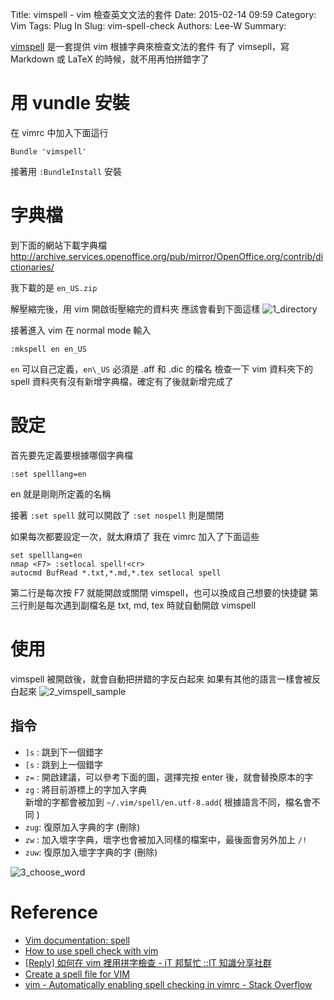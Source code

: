 Title: vimspell - vim 檢查英文文法的套件
Date: 2015-02-14 09:59
Category: Vim
Tags: Plug In
Slug: vim-spell-check
Authors: Lee-W
Summary: 

[vimspell](http://www.vim.org/scripts/script.php?script_id=465) 是一套提供 vim 根據字典來檢查文法的套件
有了 vimsepll，寫 Markdown 或 LaTeX 的時候，就不用再怕拼錯字了

<!--more-->

# 用 vundle 安裝
在 vimrc 中加入下面這行
```
Bundle 'vimspell'
```
接著用 `:BundleInstall` 安裝


# 字典檔
到下面的網站下載字典檔
http://archive.services.openoffice.org/pub/mirror/OpenOffice.org/contrib/dictionaries/

我下載的是 `en_US.zip`

解壓縮完後，用 vim 開啟街壓縮完的資料夾
應該會看到下面這樣
![1_directory](http://i.imgur.com/gLWMnmW.png)

接著進入 vim 在 normal mode 輸入
```
:mkspell en en_US
```

`en` 可以自己定義，`en\_US` 必須是 .aff 和 .dic 的檔名
檢查一下 vim 資料夾下的 spell 資料夾有沒有新增字典檔，確定有了後就新增完成了

# 設定
首先要先定義要根據哪個字典檔
```
:set spelllang=en
```
en 就是剛剛所定義的名稱

接著 `:set spell` 就可以開啟了
`:set nospell` 則是關閉

如果每次都要設定一次，就太麻煩了
我在 vimrc 加入了下面這些
```vim
set spelllang=en
nmap <F7> :setlocal spell!<cr>
autocmd BufRead *.txt,*.md,*.tex setlocal spell
```
第二行是每次按 F7 就能開啟或關閉 vimspell，也可以換成自己想要的快捷鍵
第三行則是每次遇到副檔名是 txt, md, tex 時就自動開啟 vimspell

# 使用
vimspell 被開啟後，就會自動把拼錯的字反白起來
如果有其他的語言一樣會被反白起來
![2_vimspell_sample](http://i.imgur.com/MGjdAoq.png)

## 指令
- `]s` : 跳到下一個錯字
- `[s` : 跳到上一個錯字
- `z=` : 開啟建議，可以參考下面的圖，選擇完按 enter 後，就會替換原本的字
- `zg` : 將目前游標上的字加入字典  
	新增的字都會被加到 `~/.vim/spell/en.utf-8.add`( 根據語言不同，檔名會不同 )
- `zug`: 復原加入字典的字 (刪除)
- `zw` : 加入壞字字典，壞字也會被加入同樣的檔案中，最後面會另外加上 `/!`
- `zuw`: 復原加入壞字字典的字 (刪除)

![3_choose_word](http://i.imgur.com/NWHCakj.png)


# Reference
- [Vim documentation: spell](http://vimdoc.sourceforge.net/htmldoc/spell.html)
- [How to use spell check with vim](http://www.go2linux.org/linux/2010/10/how-use-spell-check-vim-795)
- [[Reply] 如何在 vim 裡用拼字檢查 - iT 邦幫忙 ::IT 知識分享社群](http://ithelp.ithome.com.tw/question/10055602)
- [Create a spell file for VIM](http://henry.precheur.org/vim/create_spell_file_for_vim)
- [vim - Automatically enabling spell checking in vimrc - Stack Overflow](http://stackoverflow.com/questions/7286207/automatically-enabling-spell-checking-in-vimrc)